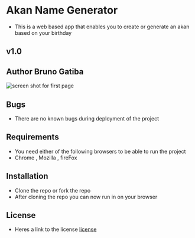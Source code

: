 # Akan Name Generator 
* This is a web based app that enables you to create or generate an akan based on your birthday


## v1.0


## Author Bruno Gatiba 


![screen shot for first page ](./im)


## Bugs 
* There are no known bugs during deployment of the project 


## Requirements 
* You need either of the following browsers to be able to run the project 
* Chrome , Mozilla , fireFox 


## Installation 
* Clone the repo or fork the repo 
* After cloning the repo you can now run in on your browser



## License 
* Heres a link to the license [license](license)

